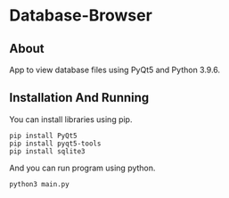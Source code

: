 # Database-Browser
## About
App to view database files using PyQt5 and Python 3.9.6.
## Installation And Running
You can install libraries using pip.
```
pip install PyQt5
pip install pyqt5-tools
pip install sqlite3
```

And you can run program using python.
```
python3 main.py
```

